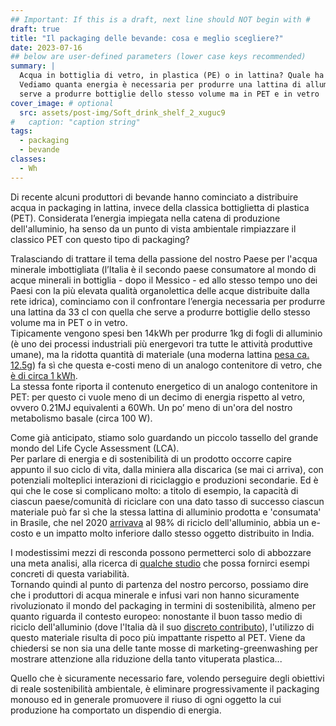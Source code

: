 ```yaml
---
## Important: If this is a draft, next line should NOT begin with #
draft: true
title: "Il packaging delle bevande: cosa e meglio scegliere?"
date: 2023-07-16
## below are user-defined parameters (lower case keys recommended)
summary: |
  Acqua in bottiglia di vetro, in plastica (PE) o in lattina? Quale ha minor impatto ambientale?  
  Vediamo quanta energia è necessaria per produrre una lattina di alluminio da 33 cl, quanta ne
  serve a produrre bottiglie dello stesso volume ma in PET e in vetro
cover_image: # optional
  src: assets/post-img/Soft_drink_shelf_2_xuguc9
#   caption: "caption string"
tags:
  - packaging
  - bevande
classes:
  - Wh
---
```


Di recente alcuni produttori di bevande hanno cominciato a distribuire acqua in packaging in lattina, invece della classica bottiglietta di plastica (PET). Considerata l’energia impiegata nella catena di produzione dell'alluminio, ha senso da un punto di vista ambientale rimpiazzare il
classico PET con questo tipo di packaging?

Tralasciando di trattare il tema della passione del nostro Paese per l'acqua minerale imbottigliata (l’Italia è il secondo paese consumatore al mondo di acque minerali in bottiglia - dopo il Messico - ed allo stesso tempo uno dei Paesi con la più elevata qualità organolettica delle acque distribuite dalla rete idrica), cominciamo con il confrontare l’energia necessaria per produrre una lattina da 33 cl con quella che serve a produrre bottiglie dello stesso volume ma in PET o in vetro.  
Tipicamente vengono spesi ben 14kWh per produrre 1kg di fogli di alluminio (è uno dei processi industriali più energevori tra tutte le attività produttive umane), ma la ridotta quantità di materiale (una moderna lattina [pesa ca. 12.5g](https://www.cial.it/prevenzione/innovazione-packaging/)) fa sì che questa e-costi meno di un analogo contenitore di vetro, che [è di circa 1 kWh](https://www.packagingdigest.com/beverage-packaging/material-or).  
La stessa fonte riporta il contenuto energetico di un analogo contenitore in PET: per questo ci vuole meno di un decimo di energia rispetto al vetro, ovvero 0.21MJ equivalenti a 60Wh. Un po’ meno di un'ora del nostro metabolismo basale (circa 100 W).  

Come già anticipato, stiamo solo guardando un piccolo tassello del grande mondo del Life Cycle Assessment (LCA).  
Per parlare di energia e di sostenibilità di un prodotto occorre capire appunto il suo ciclo di vita, dalla miniera alla discarica (se mai ci arriva), con potenziali molteplici interazioni di riciclaggio e produzioni secondarie. Ed è qui che le cose si complicano molto: a titolo di esempio, la capacità di ciascun paese/comunità di riciclare con una dato tasso di successo ciascun materiale può far sì che la stessa lattina di alluminio prodotta e 'consumata' in Brasile, che nel 2020 [arrivava](https://en.m.wikipedia.org/wiki/Aluminium_recycling) al 98% di riciclo dell'alluminio, abbia un e-costo e un impatto molto inferiore dallo stesso oggetto distribuito in India.  

I modestissimi mezzi di resconda possono permetterci solo di abbozzare una meta analisi, alla ricerca di [qualche studio](https://international-aluminium.org/resource/comparing-the-carbon-footprints-of-beverage-containers/) che possa fornirci esempi concreti di questa variabilità.  
Tornando quindi al punto di partenza del nostro percorso, possiamo dire che i produttori di acqua minerale e infusi vari non hanno sicuramente rivoluzionato il mondo del packaging in termini di sostenibilità, almeno per quanto riguarda il contesto europeo: nonostante il buon tasso medio di riciclo dell'alluminio (dove l'Italia dà il suo [discreto contributo](https://www.cial.it/risultati-riciclo-alluminio/)), l'utilizzo di questo materiale risulta di poco più impattante rispetto al PET. Viene da chiedersi se non sia una delle tante mosse di marketing-greenwashing per mostrare attenzione alla riduzione della tanto vituperata plastica...

Quello che è sicuramente necessario fare, volendo perseguire degli obiettivi di reale sostenibilità ambientale, è eliminare progressivamente il packaging monouso ed in generale promuovere il riuso di ogni oggetto la cui produzione ha comportato un dispendio di energia. 


<!--
  created 2023-07-16 16:00:25.112376 +0200 CEST m=+0.037518834
-->